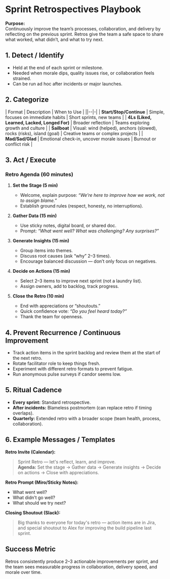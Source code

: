 # Sprint Retrospectives Playbook

**Purpose:**  
Continuously improve the team’s processes, collaboration, and delivery by reflecting on the previous sprint. Retros give the team a safe space to share what worked, what didn’t, and what to try next.


## 1. Detect / Identify
- Held at the end of each sprint or milestone.  
- Needed when morale dips, quality issues rise, or collaboration feels strained.  
- Can be run ad hoc after incidents or major launches.  


## 2. Categorize
| Format              | Description                                   | When to Use |
||--|-|
| **Start/Stop/Continue** | Simple, focuses on immediate habits        | Short sprints, new teams |
| **4Ls (Liked, Learned, Lacked, Longed For)** | Broader reflection | Teams exploring growth and culture |
| **Sailboat**        | Visual: wind (helped), anchors (slowed), rocks (risks), island (goal) | Creative teams or complex projects |
| **Mad/Sad/Glad**    | Emotional check-in, uncover morale issues     | Burnout or conflict risk |


## 3. Act / Execute
### **Retro Agenda (60 minutes)**
1. **Set the Stage (5 min)**  
   - Welcome, explain purpose: *“We’re here to improve how we work, not to assign blame.”*  
   - Establish ground rules (respect, honesty, no interruptions).  

2. **Gather Data (15 min)**  
   - Use sticky notes, digital board, or shared doc.  
   - Prompt: *“What went well? What was challenging? Any surprises?”*  

3. **Generate Insights (15 min)**  
   - Group items into themes.  
   - Discuss root causes (ask “why” 2–3 times).  
   - Encourage balanced discussion — don’t only focus on negatives.  

4. **Decide on Actions (15 min)**  
   - Select 2–3 items to improve next sprint (not a laundry list).  
   - Assign owners, add to backlog, track progress.  

5. **Close the Retro (10 min)**  
   - End with appreciations or “shoutouts.”  
   - Quick confidence vote: *“Do you feel heard today?”*  
   - Thank the team for openness.  


## 4. Prevent Recurrence / Continuous Improvement
- Track action items in the sprint backlog and review them at the start of the next retro.  
- Rotate facilitator role to keep things fresh.  
- Experiment with different retro formats to prevent fatigue.  
- Run anonymous pulse surveys if candor seems low.  


## 5. Ritual Cadence
- **Every sprint:** Standard retrospective.  
- **After incidents:** Blameless postmortem (can replace retro if timing overlaps).  
- **Quarterly:** Extended retro with a broader scope (team health, process, collaboration).  


## 6. Example Messages / Templates
**Retro Invite (Calendar):**  
> Sprint Retro — let's reflect, learn, and improve.  
> **Agenda:** Set the stage → Gather data → Generate insights → Decide on actions → Close with appreciations.  

**Retro Prompt (Miro/Sticky Notes):**  
- What went well?  
- What didn’t go well?  
- What should we try next?  

**Closing Shoutout (Slack):**  
> Big thanks to everyone for today's retro — action items are in Jira, and special shoutout to Alex for improving the build pipeline last sprint.  


## Success Metric
Retros consistently produce 2–3 actionable improvements per sprint, and the team sees measurable progress in collaboration, delivery speed, and morale over time.